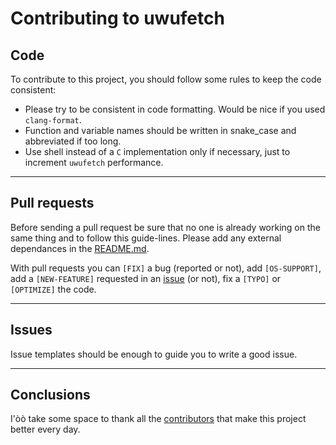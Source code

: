 # Contributing to uwufetch

## Code

To contribute to this project, you should follow some rules to keep the code consistent:

-   Please try to be consistent in code formatting. Would be nice if you used `clang-format`.
-   Function and variable names should be written in snake_case and abbreviated if too long.
-   Use shell instead of a `C` implementation only if necessary, just to increment `uwufetch` performance.

---

## Pull requests

Before sending a pull request be sure that no one is already working on the same thing and to follow this guide-lines.
Please add any external dependances in the [README.md](https://github.com/TheDarkBug/uwufetch#requisites).

With pull requests you can `[FIX]` a bug (reported or not), add `[OS-SUPPORT]`, add a `[NEW-FEATURE]` requested in an [issue](https://github.com/TheDarkBug/uwufetch/blob/main/CONTRIBUTING.md#issues) (or not), fix a `[TYPO]` or `[OPTIMIZE]` the code.

---

## Issues

Issue templates should be enough to guide you to write a good issue.

---

## Conclusions

I'òò take some space to thank all the [contributors](https://github.com/TheDarkBug/uwufetch/graphs/contributors) that make this project better every day.
